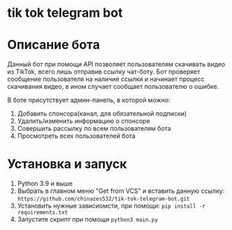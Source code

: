 # tik tok telegram bot

<h1>Описание бота</h1>

Данный бот при помощи API позволяет пользователям скачивать видео из TikTok, всего лишь отправив ссылку чат-боту.
Бот проверяет сообщение пользователя на наличие ссылки и начинает процесс скачивания видео, в ином случает сообщает пользователю о ошибке.

В боте присутствует админ-панель, в которой можно:

<ol>
    <li>Добавить спонсора(канал, для обязательной подписки)</li>
    <li>Удалить/изменить информацию о спонсоре</li>
    <li>Совершить рассылку по всем пользователям бота</li>
    <li>Просмотреть всех пользователей бота</li>
</ol>

<h1>Установка и запуск</h1>
<ol>
    <li>Python 3.9 и выше</li>
    <li>Выбрать в главном меню "Get from VCS" и вставить данную ссылку: <code>https://github.com/chinazes532/tik-tok-telegram-bot.git</code></li>
    <li>Установить нужные зависиомсти, при помощи: <code>pip install -r requirements.txt</code></li>
    <li>Запустите скрипт при помощи <code>python3 main.py</code></li>
</ol>
